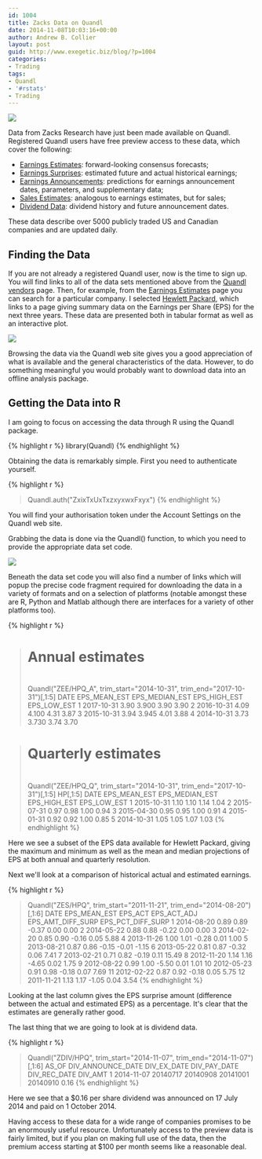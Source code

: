 ```yaml
---
id: 1004
title: Zacks Data on Quandl
date: 2014-11-08T10:03:16+00:00
author: Andrew B. Collier
layout: post
guid: http://www.exegetic.biz/blog/?p=1004
categories:
- Trading
tags:
- Quandl
- '#rstats'
- Trading
---
```

<img src="{{ site.baseurl }}/static/img/2014/11/zacks-logo.png">

Data from Zacks Research have just been made available on Quandl. Registered Quandl users have free preview access to these data, which cover the following:

* [Earnings Estimates](https://www.quandl.com/ZEE): forward-looking consensus forecasts; 
* [Earnings Surprises](https://www.quandl.com/ZES): estimated future and actual historical earnings; 
* [Earnings Announcements](https://www.quandl.com/ZEA): predictions for earnings announcement dates, parameters, and supplementary data; 
* [Sales Estimates](https://www.quandl.com/ZSE): analogous to earnings estimates, but for sales; 
* [Dividend Data](https://www.quandl.com/ZDIV): dividend history and future announcement dates.

These data describe over 5000 publicly traded US and Canadian companies and are updated daily.

## Finding the Data

If you are not already a registered Quandl user, now is the time to sign up. You will find links to all of the data sets mentioned above from the [Quandl vendors](https://www.quandl.com/vendors) page. Then, for example, from the [Earnings Estimates](https://www.quandl.com/ZEE) page you can search for a particular company. I selected [Hewlett Packard](https://www.quandl.com/ZEE/HPQ_A-Hewlett-Packard-Co-HPQ-Current-Annual-Earnings-EPS-Estimates), which links to a page giving summary data on the Earnings per Share (EPS) for the next three years. These data are presented both in tabular format as well as an interactive plot.

<img src="{{ site.baseurl }}/static/img/2014/11/Zacks-HP-EPS.png">

Browsing the data via the Quandl web site gives you a good appreciation of what is available and the general characteristics of the data. However, to do something meaningful you would probably want to download data into an offline analysis package.

## Getting the Data into R

I am going to focus on accessing the data through R using the Quandl package.

{% highlight r %}
library(Quandl)
{% endhighlight %}

Obtaining the data is remarkably simple. First you need to authenticate yourself.

{% highlight r %}
> Quandl.auth("ZxixTxUxTxzxyxwxFxyx")
{% endhighlight %}

You will find your authorisation token under the Account Settings on the Quandl web site.

Grabbing the data is done via the Quandl() function, to which you need to provide the appropriate data set code.

<img src="{{ site.baseurl }}/static/img/2014/11/Quandl-menu.png">

Beneath the data set code you will also find a number of links which will popup the precise code fragment required for downloading the data in a variety of formats and on a selection of platforms (notable amongst these are R, Python and Matlab although there are interfaces for a variety of other platforms too).

{% highlight r %}
> # Annual estimates
> #
> Quandl("ZEE/HPQ_A", trim_start="2014-10-31", trim_end="2017-10-31")[,1:5]
        DATE EPS_MEAN_EST EPS_MEDIAN_EST EPS_HIGH_EST EPS_LOW_EST
1 2017-10-31         3.90          3.900         3.90        3.90
2 2016-10-31         4.09          4.100         4.31        3.87
3 2015-10-31         3.94          3.945         4.01        3.88
4 2014-10-31         3.73          3.730         3.74        3.70

> # Quarterly estimates
> #
> Quandl("ZEE/HPQ_Q", trim_start="2014-10-31", trim_end="2017-10-31")[,1:5]
> HP[,1:5]
        DATE EPS_MEAN_EST EPS_MEDIAN_EST EPS_HIGH_EST EPS_LOW_EST
1 2015-10-31         1.10           1.10         1.14        1.04
2 2015-07-31         0.97           0.98         1.00        0.94
3 2015-04-30         0.95           0.95         1.00        0.91
4 2015-01-31         0.92           0.92         1.00        0.85
5 2014-10-31         1.05           1.05         1.07        1.03
{% endhighlight %}

Here we see a subset of the EPS data available for Hewlett Packard, giving the maximum and minimum as well as the mean and median projections of EPS at both annual and quarterly resolution.

Next we'll look at a comparison of historical actual and estimated earnings.

{% highlight r %}
> Quandl("ZES/HPQ", trim_start="2011-11-21", trim_end="2014-08-20")[,1:6]
         DATE EPS_MEAN_EST EPS_ACT EPS_ACT_ADJ EPS_AMT_DIFF_SURP EPS_PCT_DIFF_SURP
1  2014-08-20         0.89    0.89       -0.37              0.00              0.00
2  2014-05-22         0.88    0.88       -0.22              0.00              0.00
3  2014-02-20         0.85    0.90       -0.16              0.05              5.88
4  2013-11-26         1.00    1.01       -0.28              0.01              1.00
5  2013-08-21         0.87    0.86       -0.15             -0.01             -1.15
6  2013-05-22         0.81    0.87       -0.32              0.06              7.41
7  2013-02-21         0.71    0.82       -0.19              0.11             15.49
8  2012-11-20         1.14    1.16       -4.65              0.02              1.75
9  2012-08-22         0.99    1.00       -5.50              0.01              1.01
10 2012-05-23         0.91    0.98       -0.18              0.07              7.69
11 2012-02-22         0.87    0.92       -0.18              0.05              5.75
12 2011-11-21         1.13    1.17       -1.05              0.04              3.54
{% endhighlight %}

Looking at the last column gives the EPS surprise amount (difference between the actual and estimated EPS) as a percentage. It's clear that the estimates are generally rather good.

The last thing that we are going to look at is dividend data.

{% highlight r %}
> Quandl("ZDIV/HPQ", trim_start="2014-11-07", trim_end="2014-11-07")[,1:6]
       AS_OF DIV_ANNOUNCE_DATE DIV_EX_DATE DIV_PAY_DATE DIV_REC_DATE DIV_AMT
1 2014-11-07          20140717    20140908     20141001     20140910    0.16
{% endhighlight %}

Here we see that a $0.16 per share dividend was announced on 17 July 2014 and paid on 1 October 2014.

Having access to these data for a wide range of companies promises to be an enormously useful resource. Unfortunately access to the preview data is fairly limited, but if you plan on making full use of the data, then the premium access starting at $100 per month seems like a reasonable deal.
